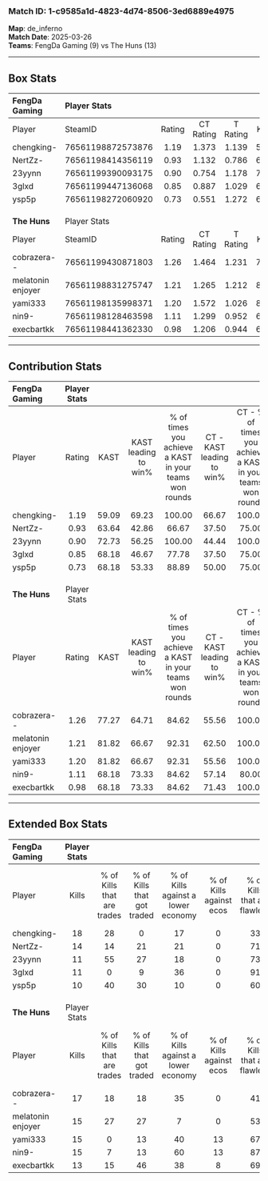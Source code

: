 ### Match ID: 1-c9585a1d-4823-4d74-8506-3ed6889e4975  
**Map**: de_inferno  
**Match Date**: 2025-03-26  
**Teams**: FengDa Gaming (9) vs The Huns (13)  

---  

## Box Stats  

| **FengDa Gaming** | Player Stats      |        |           |          |       |      |       |         |        |      |     |
| :- | :- | :-: | :-: | :-: | :-: | :-: | :-: | :-: | :-: | :-: | :-: |
| Player            | SteamID           | Rating | CT Rating | T Rating | KAST  | ADR  | Kills | Assists | Deaths | K/D  | HS% |
| chengking-        | 76561198872573876 |  1.19  |   1.373   |  1.139   | 59.09 | 89.6 |  18   |    5    |   13   | 1.38 | 44  |
| NertZz-           | 76561198414356119 |  0.93  |   1.132   |  0.786   | 63.64 | 65.3 |  14   |    1    |   15   | 0.93 | 28  |
| 23yynn            | 76561199390093175 |  0.90  |   0.754   |  1.178   | 72.73 | 59.3 |  11   |    5    |   14   | 0.79 | 63  |
| 3glxd             | 76561199447136068 |  0.85  |   0.887   |  1.029   | 68.18 | 56.1 |  11   |    5    |   14   | 0.79 | 81  |
| ysp5p             | 76561198272060920 |  0.73  |   0.551   |  1.272   | 68.18 | 66.7 |  10   |    6    |   19   | 0.53 | 60  |
|                   |                   |        |           |          |       |      |       |         |        |      |     |
|                   |                   |        |           |          |       |      |       |         |        |      |     |
|                   |                   |        |           |          |       |      |       |         |        |      |     |
| **The Huns**      | Player Stats      |        |           |          |       |      |       |         |        |      |     |
| Player            | SteamID           | Rating | CT Rating | T Rating | KAST  | ADR  | Kills | Assists | Deaths | K/D  | HS% |
| cobrazera--       | 76561199430871803 |  1.26  |   1.464   |  1.231   | 77.27 | 80.3 |  17   |    6    |   13   | 1.31 | 64  |
| melatonin enjoyer | 76561198831275747 |  1.21  |   1.265   |  1.212   | 81.82 | 66.9 |  15   |    3    |   11   | 1.36 | 66  |
| yami333           | 76561198135998371 |  1.20  |   1.572   |  1.026   | 81.82 | 72.0 |  15   |    3    |   12   | 1.25 | 60  |
| nin9-             | 76561198128463598 |  1.11  |   1.299   |  0.952   | 68.18 | 79.2 |  15   |    5    |   13   | 1.15 | 26  |
| execbartkk        | 76561198441362330 |  0.98  |   1.206   |  0.944   | 68.18 | 78.4 |  13   |    5    |   15   | 0.87 | 30  |
---  

## Contribution Stats  

| **FengDa Gaming** | Player Stats |       |                      |                                                        |                           |                                                             |                          |                                                            |
| :- | :-: | :-: | :-: | :-: | :-: | :-: | :-: | :-: |
| Player            |    Rating    | KAST  | KAST leading to win% | % of times you achieve a KAST in your teams won rounds | CT - KAST leading to win% | CT - % of times you achieve a KAST in your teams won rounds | T - KAST leading to win% | T - % of times you achieve a KAST in your teams won rounds |
| chengking-        |     1.19     | 59.09 |        69.23         |                         100.00                         |           66.67           |                           100.00                            |          71.43           |                           100.00                           |
| NertZz-           |     0.93     | 63.64 |        42.86         |                         66.67                          |           37.50           |                            75.00                            |          50.00           |                           60.00                            |
| 23yynn            |     0.90     | 72.73 |        56.25         |                         100.00                         |           44.44           |                           100.00                            |          71.43           |                           100.00                           |
| 3glxd             |     0.85     | 68.18 |        46.67         |                         77.78                          |           37.50           |                            75.00                            |          57.14           |                           80.00                            |
| ysp5p             |     0.73     | 68.18 |        53.33         |                         88.89                          |           50.00           |                            75.00                            |          55.56           |                           100.00                           |
|                   |              |       |                      |                                                        |                           |                                                             |                          |                                                            |
|                   |              |       |                      |                                                        |                           |                                                             |                          |                                                            |
|                   |              |       |                      |                                                        |                           |                                                             |                          |                                                            |
| **The Huns**      | Player Stats |       |                      |                                                        |                           |                                                             |                          |                                                            |
| Player            |    Rating    | KAST  | KAST leading to win% | % of times you achieve a KAST in your teams won rounds | CT - KAST leading to win% | CT - % of times you achieve a KAST in your teams won rounds | T - KAST leading to win% | T - % of times you achieve a KAST in your teams won rounds |
| cobrazera--       |     1.26     | 77.27 |        64.71         |                         84.62                          |           55.56           |                           100.00                            |          75.00           |                           75.00                            |
| melatonin enjoyer |     1.21     | 81.82 |        66.67         |                         92.31                          |           62.50           |                           100.00                            |          70.00           |                           87.50                            |
| yami333           |     1.20     | 81.82 |        66.67         |                         92.31                          |           55.56           |                           100.00                            |          77.78           |                           87.50                            |
| nin9-             |     1.11     | 68.18 |        73.33         |                         84.62                          |           57.14           |                            80.00                            |          87.50           |                           87.50                            |
| execbartkk        |     0.98     | 68.18 |        73.33         |                         84.62                          |           71.43           |                           100.00                            |          75.00           |                           75.00                            |
---  

## Extended Box Stats  

| **FengDa Gaming** | Player Stats |                            |                            |                                    |                         |                              |                                 |        |                             |                                     |                          |                               |                            |
| :- | :-: | :-: | :-: | :-: | :-: | :-: | :-: | :-: | :-: | :-: | :-: | :-: | :-: |
| Player            |    Kills     | % of Kills that are trades | % of Kills that got traded | % of Kills against a lower economy | % of Kills against ecos | % of Kills that are flawless | % of Kills that are close duels | Deaths | % of Deaths that get traded | % of Deaths against a lower economy | % of Deaths against ecos | % of Deaths that are flawless | % of Deaths that are close |
| chengking-        |      18      |             28             |             0              |                 17                 |            0            |              33              |                6                |   13   |             23              |                 15                  |            0             |              69               |             0              |
| NertZz-           |      14      |             14             |             21             |                 21                 |            0            |              71              |                7                |   15   |             13              |                 13                  |            0             |              67               |             7              |
| 23yynn            |      11      |             55             |             27             |                 18                 |            0            |              73              |                9                |   14   |             14              |                 21                  |            0             |              50               |             14             |
| 3glxd             |      11      |             0              |             9              |                 36                 |            0            |              91              |                9                |   14   |             29              |                 21                  |            0             |              79               |             7              |
| ysp5p             |      10      |             40             |             30             |                 10                 |            0            |              60              |               10                |   19   |             32              |                 21                  |            0             |              53               |             5              |
|                   |              |                            |                            |                                    |                         |                              |                                 |        |                             |                                     |                          |                               |                            |
|                   |              |                            |                            |                                    |                         |                              |                                 |        |                             |                                     |                          |                               |                            |
|                   |              |                            |                            |                                    |                         |                              |                                 |        |                             |                                     |                          |                               |                            |
| **The Huns**      | Player Stats |                            |                            |                                    |                         |                              |                                 |        |                             |                                     |                          |                               |                            |
| Player            |    Kills     | % of Kills that are trades | % of Kills that got traded | % of Kills against a lower economy | % of Kills against ecos | % of Kills that are flawless | % of Kills that are close duels | Deaths | % of Deaths that get traded | % of Deaths against a lower economy | % of Deaths against ecos | % of Deaths that are flawless | % of Deaths that are close |
| cobrazera--       |      17      |             18             |             18             |                 35                 |            0            |              41              |                0                |   13   |             23              |                 23                  |            0             |              31               |             8              |
| melatonin enjoyer |      15      |             27             |             27             |                 7                  |            0            |              53              |               13                |   11   |              9              |                 18                  |            0             |              82               |             9              |
| yami333           |      15      |             0              |             13             |                 40                 |           13            |              67              |                7                |   12   |             25              |                  8                  |            0             |              67               |             0              |
| nin9-             |      15      |             7              |             13             |                 60                 |           13            |              87              |                7                |   13   |              0              |                 15                  |            8             |              62               |             8              |
| execbartkk        |      13      |             15             |             46             |                 38                 |            8            |              69              |                8                |   15   |             20              |                 13                  |            7             |              73               |             13             |

